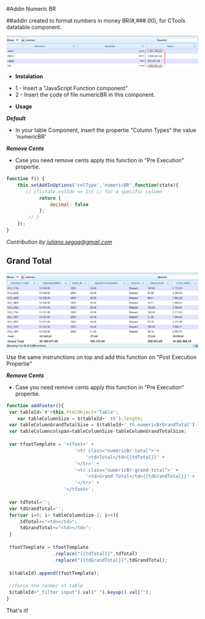 #Addin Numeric BR


##addIn created to format numbers in money BR(#,###.00), for CTools datatable component.

<img src="https://raw.githubusercontent.com/fernandommota/addin-numeric-br/master/images/numericBR.PNG" alt="Example of addin-numeric-br" title="addIn numericbr" align="center" />



* **Instalation**
 - 1 - Insert a "JavaScript Function component" 
 - 2 - Insert the code of file numericBR in this component.


* **Usage**
 
 ***Default***
 - In your table Component, insert the propertie "Column Types" the value 'numericBR' 
 
 ***Remove Cents*** 
  - Case you need remove cents apply this function in "Pre Execution" propertie.
   ```JavaScript
   function f() {  
       this.setAddInOptions('colType','numericBR',function(state){
          // if(state.colIdx == 1){ // for a specific column
               return {
                   decimal: false
               };
           // }
       });
   }
   ```
   *Contribution by juliano.segoa@gmail.com*
    

## Grand Total 

<img src="https://raw.githubusercontent.com/fernandommota/addin-numeric-br/master/images/numericBrGrandTotal.PNG" alt="Example of addin-numeric-br" title="addIn numericBrGrandTotal" align="center" />

Use the same instrunctions on top and add this function on "Post Execution Propertie"

 ***Remove Cents*** 
  - Case you need remove cents apply this function in "Pre Execution" propertie.
   ```JavaScript
   function addFooter(){
   	var tableId='#'+this.htmlObject+'Table';
       var tableColumnSize = $(tableId+' th').length;
   	var tableColumnGrandTotalSize = $(tableId+' th.numericBrGrandTotal').length;
   	var tableColumncolspan=tableColumnSize-tableColumnGrandTotalSize;
       
   	var tfootTemplate = '<tfoot>' +
   							'<tr class="numericBr-total">'+
   								'<td>Total</td>{{tdTotal}}' +
   							'</tr>' +
   							'<tr class="numericBr-grand-total">' +
   								'<td>Grand Total</td>{{tdGrandTotal}}' +
   							'</tr>' +
   						'</tfoot>';
       
   	var tdTotal='';
   	var tdGrandTotal='';
   	for(var i=0; i< tableColumnSize-1; i++){
   		tdTotal+="<td></td>";
   		tdGrandTotal+="<td></td>";        
   	}
   
   	tfootTemplate = tfootTemplate
   					.replace("{{tdTotal}}",tdTotal)
   					.replace("{{tdGrandTotal}}",tdGrandTotal);
                       
   	$(tableId).append(tfootTemplate);    
       
   	//force the render of table
   	$(tableId+"_filter input").val(" ").keyup().val("");    
   }
   ```
That's it! 
